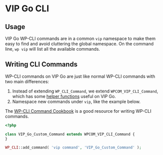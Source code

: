 # VIP Go CLI

## Usage

VIP Go WP-CLI commands are in a common `vip` namespace to make them easy to find and avoid cluttering the global namespace. On the command line, `wp vip` will list all the available commands.

## Writing CLI Commands

WP-CLI commands on VIP Go are just like normal WP-CLI commands with two main differences:

1. Instead of extending `WP_CLI_Command`, we extend `WPCOM_VIP_CLI_Command`, which has some [helper functions](../vip-helpers/vip-wp-cli.php) useful on VIP Go.
2. Namespace new commands under `vip`, like the example below.

The [WP-CLI Command Cookbook](https://make.wordpress.org/cli/handbook/commands-cookbook/) is a good resource for writing WP-CLI commands.

```php
<?php

class VIP_Go_Custom_Command extends WPCOM_VIP_CLI_Command {
}

WP_CLI::add_command( 'vip command', 'VIP_Go_Custom_Command' );
```
